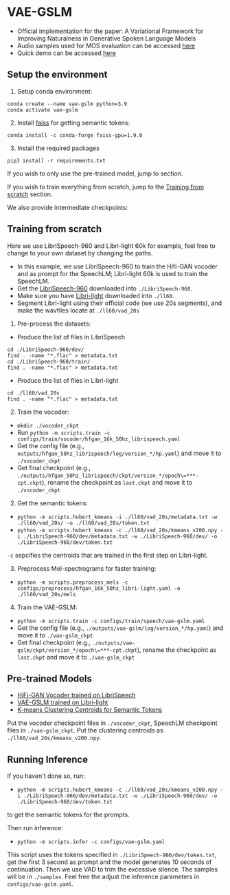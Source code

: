 # VAE-GSLM
- Official implementation for the paper: A Variational Framework for Improving Naturalness in Generative Spoken Language Models
- Audio samples used for MOS evaluation can be accessed [here](https://cmu.box.com/s/irzoqoj4za0gww3sl7nby18flxcb9ruj) 
- Quick demo can be accessed [here]()

## Setup the environment

1. Setup conda environment:
```
conda create --name vae-gslm python=3.9
conda activate vae-gslm
```

2. Install [faiss](https://github.com/facebookresearch/faiss) for getting semantic tokens:
```
conda install -c conda-forge faiss-gpu=1.9.0
```

3. Install the required packages
```
pip3 install -r requirements.txt
```

If you wish to only use the pre-trained model, jump to section. 

If you wish to train everything from scratch, jump to the [Training from scratch](#training-from-scratch) section.

We also provide intermediate checkpoints: 

## Training from scratch
Here we use LibriSpeech-960 and Libri-light 60k for example, feel free to change to your own dataset by changing the paths.

- In this example, we use LibriSpeech-960 to train the Hifi-GAN vocoder and as prompt for the SpeechLM; Libri-light 60k is used to train the SpeechLM. 
- Get the [LibriSpeech-960](https://www.openslr.org/12) downloaded into `./LibriSpeech-960`.
- Make sure you have [Libri-light](https://github.com/facebookresearch/libri-light/tree/main/data_preparation) downloaded into `./ll60`.
- Segment Libri-light using their official code (we use 20s segments), and make the wavfiles locate at `./ll60/vad_20s`

1. Pre-process the datasets:
 - Produce the list of files in LibriSpeech
```
cd ./LibriSpeech-960/dev/
find . -name "*.flac" > metadata.txt
cd ./LibriSpeech-960/train/
find . -name "*.flac" > metadata.txt
```
 - Produce the list of files in Libri-light
```
cd ./ll60/vad_20s
find . -name "*.flac" > metadata.txt
```

2. Train the vocoder: 
 - `mkdir ./vocoder_ckpt`
 - Run `python -m scripts.train -c configs/train/vocoder/hfgan_16k_50hz_librispeech.yaml`
 - Get the config file (e.g., `outputs/hfgan_50hz_librispeech/log/version_*/hp.yaml`) and move it to `./vocoder_ckpt`
 - Get final checkpoint (e.g., `./outputs/hfgan_50hz_librispeech/ckpt/version_*/epoch\=***-cpt.ckpt`), rename the checkpoint as `last.ckpt` and move it to `./vocoder_ckpt`

2. Get the semantic tokens:
 - `python -m scripts.hubert_kmeans -i ./ll60/vad_20s/metadata.txt -w ./ll60/vad_20s/ -o ./ll60/vad_20s/token.txt`
 - `python -m scripts.hubert_kmeans -c ./ll60/vad_20s/kmeans_v200.npy -i ./LibriSpeech-960/dev/metadata.txt -w ./LibriSpeech-960/dev/ -o ./LibriSpeech-960/dev/token.txt`

 `-c` sepcifies the centroids that are trained in the first step on Libri-light.

3. Preprocess Mel-spectrograms for faster training:
 - `python -m scripts.preprocess_mels -c configs/preprocess/hfgan_16k_50hz_libri-light.yaml -o ./ll60/vad_20s/mels`

4. Train the VAE-GSLM:
 - `python -m scripts.train -c configs/train/speech/vae-gslm.yaml`
 - Get the config file (e.g., `./outputs/vae-gslm/log/version_*/hp.yaml`) and move it to `./vae-gslm_ckpt`
 - Get final checkpoint (e.g., `./outputs/vae-gslm/ckpt/version_*/epoch\=***-cpt.ckpt`), rename the checkpoint as `last.ckpt` and move it to `./vae-gslm_ckpt`

## Pre-trained Models
- [HiFi-GAN Vocoder trained on LibriSpeech](https://cmu.box.com/s/tp53v4wnfue4qkyhif7rk7uc4u9m6lqr)
- [VAE-GSLM trained on Libri-light](https://cmu.box.com/s/vtfu43d6rkcishfb1q8gixuy3zkc39wj)
- [K-means Clustering Centroids for Semantic Tokens](https://cmu.box.com/s/n2aehj837a6ivdz5mmrx0tpc49zhqxt3)

Put the vocoder checkpoint files in `./vocoder_ckpt`, SpeechLM checkpoint files in `./vae-gslm_ckpt`.
Put the clustering centroids as `./ll60/vad_20s/kmeans_v200.npy`.

## Running Inference
If you haven't done so, run:
 - `python -m scripts.hubert_kmeans -c ./ll60/vad_20s/kmeans_v200.npy -i ./LibriSpeech-960/dev/metadata.txt -w ./LibriSpeech-960/dev/ -o ./LibriSpeech-960/dev/token.txt`

to get the semantic tokens for the prompts.

Then run inference:
- `python -m scripts.infer -c configs/vae-gslm.yaml`

This script uses the tokens specified in `./LibriSpeech-960/dev/token.txt`, get the first 3 second as prompt and the model generates 10 seconds of continuation. Then we use VAD to trim the excessive silence. The samples will be in `./samples`. Feel free the adjust the inference parameters in `configs/vae-gslm.yaml`.